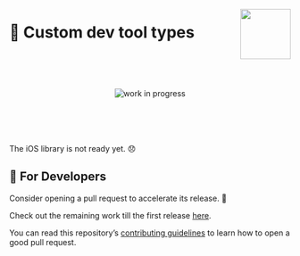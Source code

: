 [<img width="90" align="right" src="https://user-images.githubusercontent.com/12527390/80737507-4c14d400-8b1c-11ea-9b82-d44718783a2e.png"/>](#)

# 👷 Custom dev tool types
 
<br/> <br/> <br/> 
<div align="center"><img alt="work in progress" src="https://user-images.githubusercontent.com/12527390/80824719-b0e93080-8be7-11ea-8be4-8294a6652cb8.png" /></div>
<br/> <br/> <br/> <br/>

The iOS library is not ready yet. 😞

## 👷 For Developers

Consider opening a pull request to accelerate its release. 🙏

Check out the remaining work till the first release [here](https://github.com/maximbircu/devtools-library/issues?q=is%3Aopen+is%3Aissue+label%3AiOS).

You can read this repository’s [contributing guidelines](../CONTRIBUTING.md) to learn how to open a good pull request.
